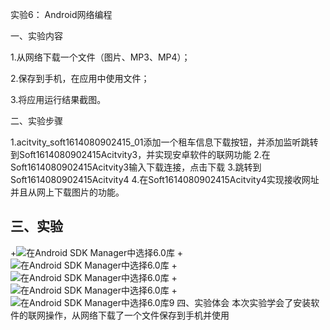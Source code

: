实验6：	Android网络编程

 一、实验内容

1.从网络下载一个文件（图片、MP3、MP4）；

2.保存到手机，在应用中使用文件；

3.将应用运行结果截图。

 二、实验步骤

 1.acitvity_soft1614080902415_01添加一个租车信息下载按钮，并添加监听跳转到Soft1614080902415Acitvity3，并实现安卓软件的联网功能
 2.在Soft1614080902415Acitvity3输入下载连接，点击下载
 3.跳转到Soft1614080902415Acitvity4
 4.在Soft1614080902415Acitvity4实现接收网址并且从网上下载图片的功能。


## 三、实验
 +![在Android SDK Manager中选择6.0库](https://raw.githubusercontent.com/xiaozzcc/android-labs-2018/master/Soft1614080902415/6.1jpg)
  +![在Android SDK Manager中选择6.0库](https://raw.githubusercontent.com/xiaozzcc/android-labs-2018/master/Soft1614080902415/6.2jpg)
   +![在Android SDK Manager中选择6.0库](https://raw.githubusercontent.com/xiaozzcc/android-labs-2018/master/Soft1614080902415/6.3jpg)
    +![在Android SDK Manager中选择6.0库](https://raw.githubusercontent.com/xiaozzcc/android-labs-2018/master/Soft1614080902415/6.4jpg)
     +![在Android SDK Manager中选择6.0库](https://raw.githubusercontent.com/xiaozzcc/android-labs-2018/master/Soft1614080902415/6.5jpg)9
四、实验体会
本次实验学会了安装软件的联网操作，从网络下载了一个文件保存到手机并使用
